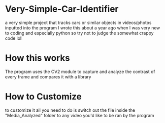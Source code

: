# Very-Simple-Car-Identifier
a very simple project that tracks cars or similar objects in videos/photos inputted into the program
I wrote this about a year ago when I was very new to coding and especially python so try not to judge the somewhat crappy code lol!

# How this works
The program uses the CV2 module to capture and analyze the contrast of every frame and compares it with a library

# How to Customize
to customize it all you need to do is switch out the file inside the "Media_Analyzed" folder to any video you'd like to be ran by the program

